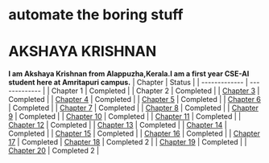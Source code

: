 # automate the boring stuff
# AKSHAYA KRISHNAN
**I am Akshaya Krishnan from Alappuzha,Kerala.I am a first year CSE-AI student here at Amritapuri campus.**
| Chapter  | Status |
| ------------- | ------------- |
| Chapter 1  | Completed  |
| Chapter 2  | Completed  |
| [Chapter 3](https://github.com/akshaya9999/pythonautomate/tree/main/Chapter3)  | Completed  |
| [Chapter 4](https://github.com/akshaya9999/pythonautomate/tree/main/Chapter4)  | Completed  |
| [Chapter 5](https://github.com/akshaya9999/pythonautomate/tree/main/Chapter5)  | Completed  |
| [Chapter 6](https://github.com/akshaya9999/pythonautomate/tree/main/Chapter6)  | Completed  |
| [Chapter 7](https://github.com/akshaya9999/pythonautomate/tree/main/Chapter7)  | Completed  |
| [Chapter 8](https://github.com/akshaya9999/pythonautomate/tree/main/Chapter8)  | Completed  |
| [Chapter 9](https://github.com/akshaya9999/pythonautomate/tree/main/Chapter9)  | Completed  |
| [Chapter 10](https://github.com/akshaya9999/pythonautomate/tree/main/Chapter10)  |  Completed  |
| [Chapter 11](https://github.com/akshaya9999/pythonautomate/tree/main/Chapter11)  | Completed  |
| [Chapter 12](https://github.com/akshaya9999/pythonautomate/tree/main/Chapter12)  | Completed |
| [Chapter 13](https://github.com/akshaya9999/pythonautomate/tree/main/Chapter13)  | Completed |
| [Chapter 14](https://github.com/akshaya9999/pythonautomate/tree/main/Chapter14)  | Completed |
| [Chapter 15](https://github.com/akshaya9999/pythonautomate/tree/main/Chapter15) | Completed |
| [Chapter 16](https://github.com/akshaya9999/pythonautomate/tree/main/Chapter16)  | Completed |
| [Chapter 17](https://github.com/akshaya9999/pythonautomate/tree/main/Chapter17)  | Completed
| [Chapter 18](https://github.com/akshaya9999/pythonautomate/tree/main/Chapter18)  | Completed 2 |
| [Chapter 19](https://github.com/akshaya9999/pythonautomate/tree/main/Chapter19)  | Completed |
| [Chapter 20](https://github.com/akshaya9999/pythonautomate/tree/main/Chapter20)  | Completed 2 |
